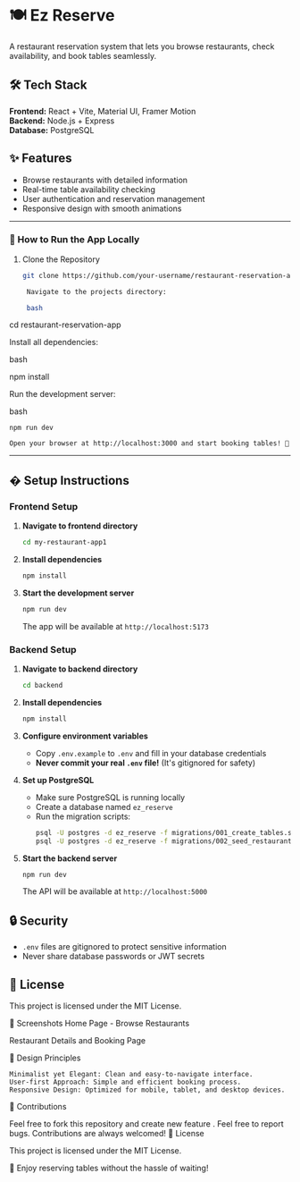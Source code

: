 # 🍽️ Ez Reserve

A restaurant reservation system that lets you browse restaurants, check availability, and book tables seamlessly.

## 🛠️ Tech Stack

**Frontend:** React + Vite, Material UI, Framer Motion  
**Backend:** Node.js + Express  
**Database:** PostgreSQL  

## ✨ Features

- Browse restaurants with detailed information
- Real-time table availability checking
- User authentication and reservation management
- Responsive design with smooth animations

---

### 🧭 How to Run the App Locally

1. Clone the Repository

   ```bash
   git clone https://github.com/your-username/restaurant-reservation-app.git

    Navigate to the projects directory:

    bash

cd restaurant-reservation-app

Install all dependencies:

bash

npm install

Run the development server:

bash

    npm run dev

    Open your browser at http://localhost:3000 and start booking tables! 🎉

---

## � Setup Instructions

### Frontend Setup

1. **Navigate to frontend directory**
   ```bash
   cd my-restaurant-app1
   ```

2. **Install dependencies**
   ```bash
   npm install
   ```

3. **Start the development server**
   ```bash
   npm run dev
   ```
   The app will be available at `http://localhost:5173`

### Backend Setup

1. **Navigate to backend directory**
   ```bash
   cd backend
   ```

2. **Install dependencies**
   ```bash
   npm install
   ```

3. **Configure environment variables**
   - Copy `.env.example` to `.env` and fill in your database credentials
   - **Never commit your real `.env` file!** (It's gitignored for safety)

4. **Set up PostgreSQL**
   - Make sure PostgreSQL is running locally
   - Create a database named `ez_reserve`
   - Run the migration scripts:
     ```bash
     psql -U postgres -d ez_reserve -f migrations/001_create_tables.sql
     psql -U postgres -d ez_reserve -f migrations/002_seed_restaurants.sql
     ```

5. **Start the backend server**
   ```bash
   npm run dev
   ```
   The API will be available at `http://localhost:5000`

## 🔒 Security
- `.env` files are gitignored to protect sensitive information
- Never share database passwords or JWT secrets

## 📄 License
This project is licensed under the MIT License.

📸 Screenshots
Home Page - Browse Restaurants

Restaurant Details and Booking Page

🎨 Design Principles

    Minimalist yet Elegant: Clean and easy-to-navigate interface.
    User-first Approach: Simple and efficient booking process.
    Responsive Design: Optimized for mobile, tablet, and desktop devices.

🤝 Contributions

Feel free to fork this repository and create new feature . Feel free to report bugs. Contributions are always welcomed!
📄 License

This project is licensed under the MIT License.

🚀 Enjoy reserving tables without the hassle of waiting!

